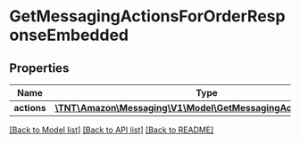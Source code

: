 # GetMessagingActionsForOrderResponseEmbedded

## Properties
Name | Type | Description | Notes
------------ | ------------- | ------------- | -------------
**actions** | [**\TNT\Amazon\Messaging\V1\Model\GetMessagingActionResponse[]**](GetMessagingActionResponse.md) |  | 

[[Back to Model list]](../README.md#documentation-for-models) [[Back to API list]](../README.md#documentation-for-api-endpoints) [[Back to README]](../README.md)


